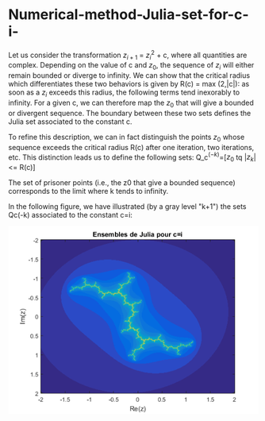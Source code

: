 # Numerical-method-Julia-set-for-c-i-


Let us consider the transformation $z_{i+1}$ = $z_i^2$ + c, where all quantities are complex.
Depending on the value of c and $z_0$, the sequence of $z_i$ will either remain bounded or diverge to infinity. We can show that the critical radius which differentiates these two behaviors is given by R(c) = max (2,|c|): as soon as a $z_i$ exceeds this radius, the following terms tend inexorably to infinity. For a given c, we can therefore map the $z_0$ that will give a bounded or divergent sequence. The boundary between these two sets defines the Julia set associated to the constant c.

To refine this description, we can in fact distinguish the points $z_0$ whose sequence exceeds the critical radius R(c) after one iteration, two iterations, etc. This distinction leads us to define the following sets: Q_c$^(-k)$=[$z_0$ tq |$z_k$| <= R(c)]

The set of prisoner points (i.e., the z0 that give a bounded sequence) corresponds to the limit where k tends to infinity.

In the following figure, we have illustrated (by a gray level "k+1") the sets Qc(-k) associated to the constant c=i:


<p align="center">
<img src="https://github.com/gipi333/Numerical-method-Julia-set-for-c-i-/blob/main/Julia_set_c_equal_i.png">
</p>
